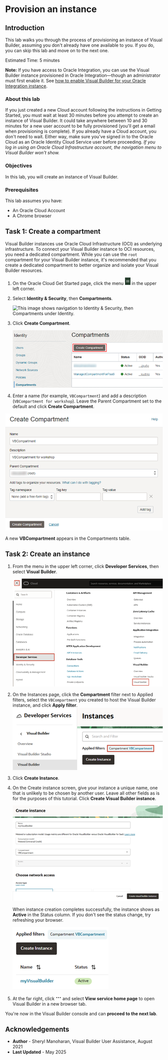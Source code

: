 # Provision an instance

## Introduction

This lab walks you through the process of provisioning an instance of Visual Builder, assuming you don't already have one available to you.  If you do, you can skip this lab and move on to the next one.

Estimated Time:  5 minutes

  **Note:** If you have access to Oracle Integration, you can use the Visual Builder instance provisioned in Oracle Integration—though an administrator must first enable it. See [how to enable Visual Builder for your Oracle Integration instance](https://docs.oracle.com/pls/topic/lookup?ctx=en/cloud/paas/application-integration&id=ABCAG-GUID-592A60FD-C6B7-4E65-8AC5-05253EF2A026).

### About this lab

If you just created a new Cloud account following the instructions in Getting Started, you must wait at least 30 minutes before you attempt to create an instance of Visual Builder. It could take anywhere between 10 and 30 minutes for a new user account to be fully provisioned (you'll get a email when provisioning is complete). If you already have a Cloud account, you don't need to wait. Either way, make sure you've signed in to the Oracle Cloud as an Oracle Identity Cloud Service user before proceeding. *If you log in using an Oracle Cloud Infrastructure account, the navigation menu to Visual Builder won't show.*

### Objectives

In this lab, you will create an instance of Visual Builder.

### Prerequisites

This lab assumes you have:

* An Oracle Cloud Account
* A Chrome browser

## Task 1: Create a compartment

Visual Builder instances use Oracle Cloud Infrastructure (OCI) as underlying infrastructure. To connect your Visual Builder instance to OCI resources, you need a dedicated compartment. While you can use the `root` compartment for your Visual Builder instance, it's recommended that you create a dedicated compartment to better organize and isolate your Visual Builder resources.

1. On the Oracle Cloud Get Started page, click the menu ![Menu icon](images/hamburger.png) in the upper left corner.

2. Select **Identity & Security**, then **Compartments**.

    ![This image shows navigation to Identity & Security, then Compartments under Identity.](https://oracle-livelabs.github.io/common/images/console/id-compartment.png "")

3. Click **Create Compartment**.

   ![This image shows a list of existing compartments on the Compartments page. The Create Compartment button is highlighted.](./images/oci-compartments-create.png "")

4. Enter a name (for example, `VBCompartment`) and add a description (`VBCompartment for workshop`). Leave the Parent Compartment set to the default and click **Create Compartment**.

  ![This image shows the Create Compartment dialog with fields filled in.](./images/oci-compartments-create-details.png "")

   A new **VBCompartment** appears in the Compartments table.


## Task 2: Create an instance

1. From the menu in the upper left corner, click **Developer Services**, then select **Visual Builder**.

    ![This image shows navigation to Visual Builder under Developer Services](images/platform.png "")

2. On the Instances page, click the **Compartment** filter next to Applied filters, select the `VBCompartment` you created to host the Visual Builder instance, and click **Apply filter**.
    ![This image shows the Instances screen, with the Compartment filter next to Applied filters set to VBCompartment. The Create Instance button is also shown.](images/create-instance.png "")

3. Click **Create Instance**.

4. On the Create instance screen, give your instance a unique name, one that is unlikely to be chosen by another user. Leave all other fields as is for the purposes of this tutorial. Click **Create Visual Builder instance**.

    ![This image shows details of the Create instance page, with the Name set to myVisualBuilder, Consumption model set to Metered (Universal Credit), Compartment set to VBCompartment, and Nodes set to 1. The Choose network access section is partially shown. The right bottom corner shows the Create Visual Builder instance button.](images/detail.png "")

   When instance creation completes successfully, the instance shows as **Active** in the Status column. If you don't see the status change, try refreshing your browser.

    ![The newly provisioned myVisualBuilder instance is listed under the Name column, with its state in the Status column set to Active.](images/vb-instance-created.png " ")

5. At the far right, click ![Actions icon](images/actions.png) and select **View service home page** to open Visual Builder in a new browser tab.

  You're now in the Visual Builder console and can **proceed to the next lab**.

## Acknowledgements

* **Author** - Sheryl Manoharan, Visual Builder User Assistance, August 2021
* **Last Updated** - May 2025
